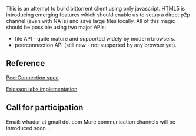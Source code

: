 This is an attempt to build bittorrent client using only javascript.
HTML5 is introducing emerging features which should enable us to setup a direct p2p channel (even with NATs)
and save large files locally. All of this magic should be possible using two major APIs:

* file API - quite mature and supported widely by modern browsers.
* peerconnection API (still new - not supported by any browser yet).

## Reference
[PeerConnection spec](http://www.whatwg.org/specs/web-apps/current-work/webrtc.html#peerconnection)

[Ericsson labs implementation](https://labs.ericsson.com/apis/web-real-time-communication/)

## Call for participation
Email: whadar at gmail dot com
More communication channels will be introduced soon...
